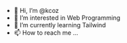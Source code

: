 - 👋 Hi, I’m @kcoz
- 👀 I’m interested in Web Programming
- 🌱 I’m currently learning Tailwind
- 📫 How to reach me ...
<a href="mailto:wecitra49gmail.com"></a>

<!---
kcoz/kcoz is a ✨ special ✨ repository because its `README.md` (this file) appears on your GitHub profile.
You can click the Preview link to take a look at your changes.
--->
